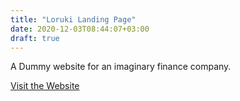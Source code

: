 ```yaml
---
title: "Loruki Landing Page"
date: 2020-12-03T08:44:07+03:00
draft: true
---
```


A Dummy website for an imaginary finance company.

[Visit the Website](https://armaghan-loruki.netlify.app/ "Loruki")
